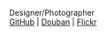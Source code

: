 Designer/Photographer  
[GitHub](https://github.com/dubin33)
| [Douban](https://www.douban.com/people/zhang33)
| [Flickr](https://www.flickr.com/photos/zhang33)
